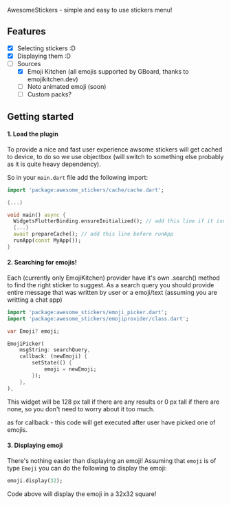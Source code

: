 AwesomeStickers - simple and easy to use stickers menu!

## Features

 - [x] Selecting stickers :D
 - [x] Displaying them :D
 - [ ] Sources
   - [x] Emoji Kitchen (all emojis supported by GBoard, thanks to emojikitchen.dev)
   - [ ] Noto animated emoji (soon)
   - [ ] Custom packs?

## Getting started

#### 1. Load the plugin

To provide a nice and fast user experience awsome stickers will get cached to device,
to do so we use objectbox (will switch to something else probably as it is quite heavy
dependency).

So in your `main.dart` file add the following import:

```dart
import 'package:awesome_stickers/cache/cache.dart';

{...}

void main() async {
  WidgetsFlutterBinding.ensureInitialized(); // add this line if it isn't here at the beggining of main()
  {...}
  await prepareCache(); // add this line before runApp
  runApp(const MyApp());
}

```

#### 2. Searching for emojis!

Each (currently only EmojiKitchen) provider have it's own .search() method to find the right sticker to suggest.
As a search query you should provide entire message that was written by user or a emoji/text (assuming you are
writting a chat app)

```dart
import 'package:awesome_stickers/emoji_picker.dart';
import 'package:awesome_stickers/emojiprovider/class.dart';

var Emoji? emoji;

EmojiPicker(
    msgString: searchQuery,
    callback: (newEmoji) {
        setState(() {
            emoji = newEmoji;
        });
    },
),
```

This widget will be 128 px tall if there are any results or 0 px tall if there are none, so you don't need to worry about it too much.

as for callback - this code will get executed after user have picked one of emojis.

#### 3. Displaying emoji

There's nothing easier than displaying an emoji! Assuming that `emoji` is of type `Emoji` you can do the following to display the emoji:

```dart
emoji.display(32); 
```

Code above will display the emoji in a 32x32 square!